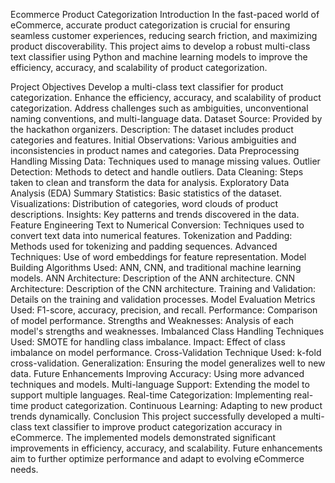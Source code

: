 Ecommerce Product Categorization
Introduction
In the fast-paced world of eCommerce, accurate product categorization is crucial for ensuring seamless customer experiences, reducing search friction, and maximizing product discoverability. This project aims to develop a robust multi-class text classifier using Python and machine learning models to improve the efficiency, accuracy, and scalability of product categorization.

Project Objectives
Develop a multi-class text classifier for product categorization.
Enhance the efficiency, accuracy, and scalability of product categorization.
Address challenges such as ambiguities, unconventional naming conventions, and multi-language data.
Dataset
Source: Provided by the hackathon organizers.
Description: The dataset includes product categories and features.
Initial Observations: Various ambiguities and inconsistencies in product names and categories.
Data Preprocessing
Handling Missing Data: Techniques used to manage missing values.
Outlier Detection: Methods to detect and handle outliers.
Data Cleaning: Steps taken to clean and transform the data for analysis.
Exploratory Data Analysis (EDA)
Summary Statistics: Basic statistics of the dataset.
Visualizations: Distribution of categories, word clouds of product descriptions.
Insights: Key patterns and trends discovered in the data.
Feature Engineering
Text to Numerical Conversion: Techniques used to convert text data into numerical features.
Tokenization and Padding: Methods used for tokenizing and padding sequences.
Advanced Techniques: Use of word embeddings for feature representation.
Model Building
Algorithms Used: ANN, CNN, and traditional machine learning models.
ANN Architecture: Description of the ANN architecture.
CNN Architecture: Description of the CNN architecture.
Training and Validation: Details on the training and validation processes.
Model Evaluation
Metrics Used: F1-score, accuracy, precision, and recall.
Performance: Comparison of model performance.
Strengths and Weaknesses: Analysis of each model's strengths and weaknesses.
Imbalanced Class Handling
Techniques Used: SMOTE for handling class imbalance.
Impact: Effect of class imbalance on model performance.
Cross-Validation
Technique Used: k-fold cross-validation.
Generalization: Ensuring the model generalizes well to new data.
Future Enhancements
Improving Accuracy: Using more advanced techniques and models.
Multi-language Support: Extending the model to support multiple languages.
Real-time Categorization: Implementing real-time product categorization.
Continuous Learning: Adapting to new product trends dynamically.
Conclusion
This project successfully developed a multi-class text classifier to improve product categorization accuracy in eCommerce. The implemented models demonstrated significant improvements in efficiency, accuracy, and scalability. Future enhancements aim to further optimize performance and adapt to evolving eCommerce needs.

